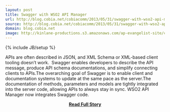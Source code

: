 ```yaml
---
layout: post
title: Swagger with WSO2 API Manager
url: http://blog.cobia.net/cobiacomm/2013/05/31/swagger-with-wso2-api-manager/
source: http://blog.cobia.net/cobiacomm/2013/05/31/swagger-with-wso2-api-manager/
domain: blog.cobia.net
image: http://kinlane-productions.s3.amazonaws.com/ap-evangelist-site/curated/screenshots/9366_blog_cobia_net.png
---
```

{% include JB/setup %}<p>APIs are often described in JSON, and XML Schema or XML-based client tooling doesn’t work.  Swagger enables developers to describe the API message, produce API schema documentations, and simplify connecting clients to APIs.The overarching goal of Swagger is to enable client and documentation systems to update at the same pace as the server.The documentation of methods, parameters and models are tightly integrated into the server code, allowing APIs to always stay in sync. WSO2 API Manager now integrates Swagger code.</p>
<center><p><a href="http://blog.cobia.net/cobiacomm/2013/05/31/swagger-with-wso2-api-manager/" style='padding:25px; font-sze:18px; font-weight: bold;'>Read Full Story</a></p></center>
